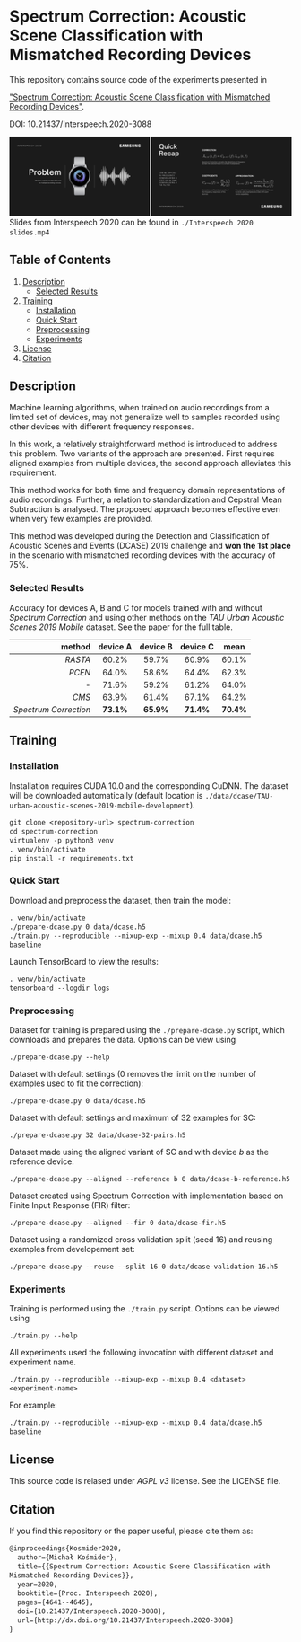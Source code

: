 # Spectrum Correction: Acoustic Scene Classification with Mismatched Recording Devices

This repository contains source code of the experiments presented in 

["Spectrum Correction: Acoustic Scene Classification with Mismatched Recording Devices"](https://www.isca-speech.org/archive/Interspeech_2020/abstracts/3088.html).

DOI: 10.21437/Interspeech.2020-3088

![Spectrum Correction Interspeech 2020 slides thumbnail.](Interspeech%202020%20thumbnail.png)
Slides from Interspeech 2020 can be found in `./Interspeech 2020 slides.mp4`

## Table of Contents
1. [Description](#Description)
    * [Selected Results](#Results)
2. [Training](#Training)
    * [Installation](#Installation)
    * [Quick Start](#Start)
    * [Preprocessing](#Preprocessing)
    * [Experiments](#Experiments)
3. [License](#License)
4. [Citation](#Citation)

## <a name="Description"></a> Description

Machine learning algorithms, 
when trained on audio recordings from a limited set of devices, 
may not generalize well to samples recorded using other devices 
with different frequency responses. 

In this work, a relatively straightforward method is introduced 
to address this problem. 
Two variants of the approach are presented. 
First requires aligned examples from multiple devices, 
the second approach alleviates this requirement. 

This method works for both time and frequency domain representations
 of audio recordings. Further, a relation to standardization 
 and Cepstral Mean Subtraction is analysed. 
 The proposed approach becomes effective even when very few examples 
 are provided. 
 
 This method was developed during 
 the Detection and Classification of Acoustic Scenes and Events 
 (DCASE) 2019 challenge and **won the 1st place** 
 in the scenario with mismatched recording devices 
 with the accuracy of 75%. 
 
### <a name="Results"></a> Selected Results 

Accuracy for devices A, B and C for models trained
with and without *Spectrum Correction* and using other methods 
on the *TAU Urban Acoustic Scenes 2019 Mobile* dataset.
See the paper for the full table.

method| device A | device B | device C | mean
---:|:---:|:---:|:---:|:---:
*RASTA* | 60.2% | 59.7% | 60.9% | 60.1%
*PCEN* | 64.0% | 58.6% | 64.4% | 62.3%
*-* | 71.6% | 59.2% | 61.2% | 64.0%
*CMS* | 63.9% | 61.4% | 67.1% | 64.2%
*Spectrum Correction* | **73.1%** | **65.9%** | **71.4%** | **70.4%**

## <a name="Training"></a> Training

### <a name="Installation"></a> Installation

Installation requires CUDA 10.0 and the corresponding CuDNN.
The dataset will be downloaded automatically (default location is `./data/dcase/TAU-urban-acoustic-scenes-2019-mobile-development`).

```shell script
git clone <repository-url> spectrum-correction
cd spectrum-correction
virtualenv -p python3 venv
. venv/bin/activate
pip install -r requirements.txt
```

### <a name="Start"></a> Quick Start

Download and preprocess the dataset, then train the model:
```shell script
. venv/bin/activate
./prepare-dcase.py 0 data/dcase.h5
./train.py --reproducible --mixup-exp --mixup 0.4 data/dcase.h5 baseline
```
Launch TensorBoard to view the results:
```shell script
. venv/bin/activate
tensorboard --logdir logs
```

### <a name="Preprocessing"></a> Preprocessing

Dataset for training is prepared using the `./prepare-dcase.py` script, 
which downloads and prepares the data. Options can be view using 

```shell script
./prepare-dcase.py --help
```

Dataset with default settings (0 removes the limit on the number of examples used to fit the correction):
```shell script
./prepare-dcase.py 0 data/dcase.h5
```
Dataset with default settings and maximum of 32 examples for SC:
```shell script
./prepare-dcase.py 32 data/dcase-32-pairs.h5
```
Dataset made using the aligned variant of SC and with device *b* as the reference device:
```shell script
./prepare-dcase.py --aligned --reference b 0 data/dcase-b-reference.h5
```
Dataset created using Spectrum Correction with implementation 
based on Finite Input Response (FIR) filter: 
```shell script
./prepare-dcase.py --aligned --fir 0 data/dcase-fir.h5
```
Dataset using a randomized cross validation split (seed 16)
and reusing examples from developement set: 
```shell script
./prepare-dcase.py --reuse --split 16 0 data/dcase-validation-16.h5
```

### <a name="Experiments"></a> Experiments

Training is performed using the `./train.py` script. 
Options can be viewed using
```shell script
./train.py --help
```
All experiments used the following invocation 
with different dataset and experiment name.
```shell script
./train.py --reproducible --mixup-exp --mixup 0.4 <dataset> <experiment-name>
```
For example:
```shell script
./train.py --reproducible --mixup-exp --mixup 0.4 data/dcase.h5 baseline
```

## <a name="License"></a> License

This source code is relased under *AGPL v3* license. See the LICENSE file.

## <a name="Citation"></a> Citation
If you find this repository or the paper useful, please cite them as:
```text
@inproceedings{Kosmider2020,
  author={Michał Kośmider},
  title={{Spectrum Correction: Acoustic Scene Classification with Mismatched Recording Devices}},
  year=2020,
  booktitle={Proc. Interspeech 2020},
  pages={4641--4645},
  doi={10.21437/Interspeech.2020-3088},
  url={http://dx.doi.org/10.21437/Interspeech.2020-3088}
}
``` 

